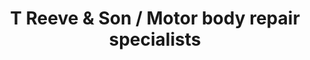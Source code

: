 ---
title: "T Reeve & Son / Motor body repair specialists"
url: /brighton-and-hove/t-reeve-and-son-motor-body-repair-specialists/
shop: car repair
---
